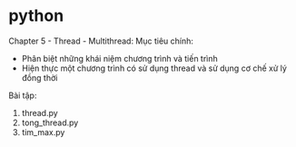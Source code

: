# python
Chapter 5 - Thread - Multithread:
Mục tiêu chính:
- Phân biệt những khái niệm chương trình và tiến trình
- Hiện thực một chương trình có sử dụng thread và sử dụng cơ chế xử lý đồng thời

Bài tập:
1. thread.py
2. tong_thread.py
3. tim_max.py 
